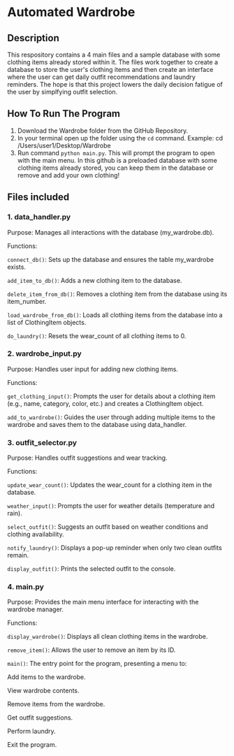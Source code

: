 # Automated Wardrobe

## Description

This respository contains a 4 main files and a sample database with some clothing items already stored within it. The files work together to create a database to store the user's clothing items and then create an interface where the user can get daily outfit recommendations and laundry reminders. The hope is that this project lowers the daily decision fatigue of the user by simplfying outfit selection. 

## How To Run The Program

1. Download the Wardrobe folder from the GitHub Repository.
2. In your terminal open up the folder using the ```cd``` command. Example: cd /Users/user1/Desktop/Wardrobe
3. Run command ```python main.py```. This will prompt the program to open with the main menu. In this github is a preloaded database with some clothing items already stored, you can keep them in the database or remove and add your own clothing!

## Files included

### 1. data_handler.py
Purpose: Manages all interactions with the database (my_wardrobe.db).

Functions:

```connect_db()```: Sets up the database and ensures the table my_wardrobe exists.

```add_item_to_db()```: Adds a new clothing item to the database.

```delete_item_from_db()```: Removes a clothing item from the database using its item_number.

```load_wardrobe_from_db()```: Loads all clothing items from the database into a list of ClothingItem objects.

```do_laundry()```: Resets the wear_count of all clothing items to 0.

### 2. wardrobe_input.py
Purpose: Handles user input for adding new clothing items.

Functions:

```get_clothing_input()```: Prompts the user for details about a clothing item (e.g., name, category, color, etc.) and creates a ClothingItem object.

```add_to_wardrobe()```: Guides the user through adding multiple items to the wardrobe and saves them to the database using data_handler.

### 3. outfit_selector.py
Purpose: Handles outfit suggestions and wear tracking.

Functions:

```update_wear_count()```: Updates the wear_count for a clothing item in the database.

```weather_input()```: Prompts the user for weather details (temperature and rain).

```select_outfit()```: Suggests an outfit based on weather conditions and clothing availability.

```notify_laundry()```: Displays a pop-up reminder when only two clean outfits remain.

```display_outfit()```: Prints the selected outfit to the console.

### 4. main.py
Purpose: Provides the main menu interface for interacting with the wardrobe manager.

Functions:

```display_wardrobe()```: Displays all clean clothing items in the wardrobe.

```remove_item()```: Allows the user to remove an item by its ID.

```main()```: The entry point for the program, presenting a menu to:

Add items to the wardrobe.

View wardrobe contents.

Remove items from the wardrobe.

Get outfit suggestions.

Perform laundry.

Exit the program.
